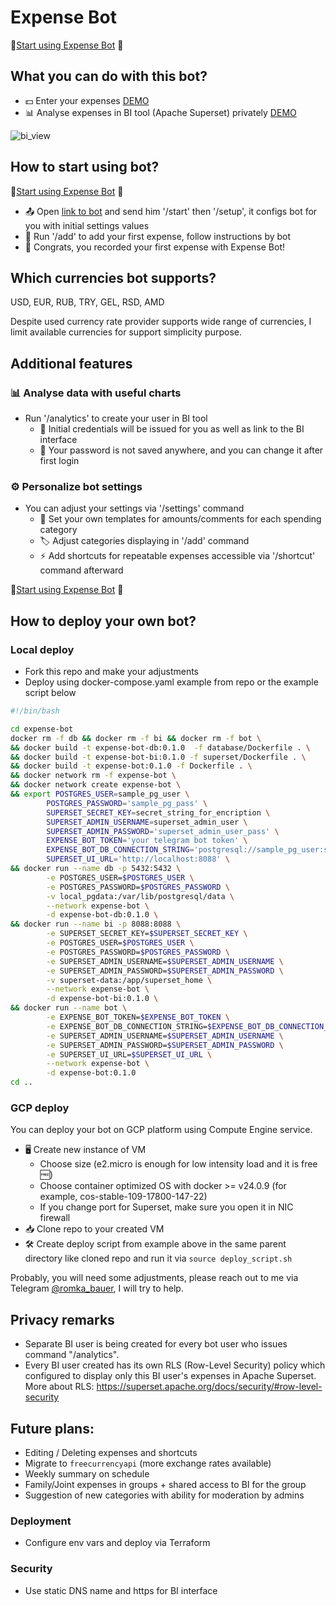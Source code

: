# Expense Bot

💸[Start using Expense Bot](https://t.me/superset_expense_bot) 💸

## What you can do with this bot?

- 💵 Enter your expenses [DEMO](https://drive.google.com/file/d/1PeNNdfNKj2sGoNvFi0LxWXUWuhzn7b1v/view?usp=drive_link)
- 📊 Analyse expenses in BI tool (Apache Superset) privately [DEMO](https://drive.google.com/file/d/1PYZhLen7lJgmUGyIJTZKjFEp4FiHXT6F/view?usp=drive_link)

![bi_view](https://drive.google.com/uc?export=view&id=1wWktv4auGYKZ-8OUF38uhJIS80c8OQo_)

## How to start using bot?

💸[Start using Expense Bot](https://t.me/superset_expense_bot) 💸

- 📤 Open [link to bot](https://t.me/superset_expense_bot) and send him '/start' then '/setup', it configs bot for you with initial settings values
- 📲 Run '/add' to add your first expense, follow instructions by bot
- 🎉 Congrats, you recorded your first expense with Expense Bot!

## Which currencies bot supports?
USD, EUR, RUB, TRY, GEL, RSD, AMD

Despite used currency rate provider supports wide range of currencies, I limit available currencies for support simplicity purpose.

## Additional features
### 📊 Analyse data with useful charts
- Run '/analytics' to create your user in BI tool
  - 🪪 Initial credentials will be issued for you as well as link to the BI interface
  - 🔐 Your password is not saved anywhere, and you can change it after first login
### ⚙️ Personalize bot settings
- You can adjust your settings via '/settings' command
  - 📝 Set your own templates for amounts/comments for each spending category
  - 🏷️ Adjust categories displaying in '/add' command
  - ⚡️ Add shortcuts for repeatable expenses accessible via '/shortcut' command afterward

💸[Start using Expense Bot](https://t.me/superset_expense_bot) 💸

## How to deploy your own bot?

### Local deploy
- Fork this repo and make your adjustments
- Deploy using docker-compose.yaml example from repo or the example script below
```bash
#!/bin/bash

cd expense-bot
docker rm -f db && docker rm -f bi && docker rm -f bot \
&& docker build -t expense-bot-db:0.1.0  -f database/Dockerfile . \
&& docker build -t expense-bot-bi:0.1.0 -f superset/Dockerfile . \
&& docker build -t expense-bot:0.1.0 -f Dockerfile . \
&& docker network rm -f expense-bot \
&& docker network create expense-bot \
&& export POSTGRES_USER=sample_pg_user \
        POSTGRES_PASSWORD='sample_pg_pass' \
        SUPERSET_SECRET_KEY=secret_string_for_encription \
        SUPERSET_ADMIN_USERNAME=superset_admin_user \
        SUPERSET_ADMIN_PASSWORD='superset_admin_user_pass' \
        EXPENSE_BOT_TOKEN='your telegram bot token' \
        EXPENSE_BOT_DB_CONNECTION_STRING='postgresql://sample_pg_user:sample_pg_pass@db/expense_bot'\
        SUPERSET_UI_URL='http://localhost:8088' \
&& docker run --name db -p 5432:5432 \
        -e POSTGRES_USER=$POSTGRES_USER \
        -e POSTGRES_PASSWORD=$POSTGRES_PASSWORD \
        -v local_pgdata:/var/lib/postgresql/data \
        --network expense-bot \
        -d expense-bot-db:0.1.0 \
&& docker run --name bi -p 8088:8088 \
        -e SUPERSET_SECRET_KEY=$SUPERSET_SECRET_KEY \
        -e POSTGRES_USER=$POSTGRES_USER \
        -e POSTGRES_PASSWORD=$POSTGRES_PASSWORD \
        -e SUPERSET_ADMIN_USERNAME=$SUPERSET_ADMIN_USERNAME \
        -e SUPERSET_ADMIN_PASSWORD=$SUPERSET_ADMIN_PASSWORD \
        -v superset-data:/app/superset_home \
        --network expense-bot \
        -d expense-bot-bi:0.1.0 \
&& docker run --name bot \
        -e EXPENSE_BOT_TOKEN=$EXPENSE_BOT_TOKEN \
        -e EXPENSE_BOT_DB_CONNECTION_STRING=$EXPENSE_BOT_DB_CONNECTION_STRING \
        -e SUPERSET_ADMIN_USERNAME=$SUPERSET_ADMIN_USERNAME \
        -e SUPERSET_ADMIN_PASSWORD=$SUPERSET_ADMIN_PASSWORD \
        -e SUPERSET_UI_URL=$SUPERSET_UI_URL \
        --network expense-bot \
        -d expense-bot:0.1.0
cd ..
```

### GCP deploy
You can deploy your bot on GCP platform using Compute Engine service.
- 🖥️ Create new instance of VM
  - Choose size (e2.micro is enough for low intensity load and it is free 🆓)
  - Choose container optimized OS with docker >= v24.0.9 (for example, cos-stable-109-17800-147-22)
  - If you change port for Superset, make sure you open it in NIC firewall
- 📥 Clone repo to your created VM
- 🛠️ Create deploy script from example above in the same parent directory like cloned repo and run it via ```source deploy_script.sh```

Probably, you will need some adjustments, please reach out to me via Telegram [@romka_bauer](https://t.me/romka_bauer), I will try to help.

## Privacy remarks

- Separate BI user is being created for every bot user who issues command "/analytics".
- Every BI user created has its own RLS (Row-Level Security) policy which configured to display only this BI user's expenses in Apache Superset. More about RLS: https://superset.apache.org/docs/security/#row-level-security

## Future plans:
- Editing / Deleting expenses and shortcuts
- Migrate to `freecurrencyapi` (more exchange rates available)
- Weekly summary on schedule
- Family/Joint expenses in groups + shared access to BI for the group
- Suggestion of new categories with ability for moderation by admins

### Deployment
- Configure env vars and deploy via Terraform

### Security
- Use static DNS name and https for BI interface
